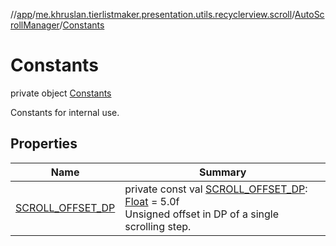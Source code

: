 //[app](../../../../index.md)/[me.khruslan.tierlistmaker.presentation.utils.recyclerview.scroll](../../index.md)/[AutoScrollManager](../index.md)/[Constants](index.md)

# Constants

private object [Constants](index.md)

Constants for internal use.

## Properties

| Name | Summary |
|---|---|
| [SCROLL_OFFSET_DP](-s-c-r-o-l-l_-o-f-f-s-e-t_-d-p.md) | private const val [SCROLL_OFFSET_DP](-s-c-r-o-l-l_-o-f-f-s-e-t_-d-p.md): [Float](https://kotlinlang.org/api/latest/jvm/stdlib/kotlin/-float/index.html) = 5.0f<br>Unsigned offset in DP of a single scrolling step. |
